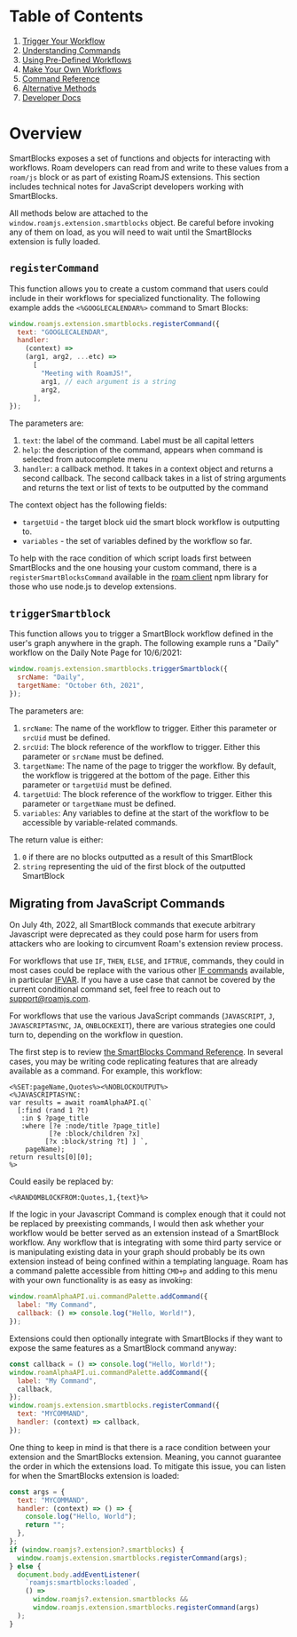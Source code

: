 # Table of Contents

1. [Trigger Your Workflow](010-trigger-your-workflow.md)
2. [Understanding Commands](020-understanding-commands.md)
3. [Using Pre-Defined Workflows](030-using-pre-defined-workflows.md)
4. [Make Your Own Workflows](040-make-your-own-workflows.md)
5. [Command Reference](050-command-reference.md)
6. [Alternative Methods](060-alternative-methods.md)
7. [Developer Docs](070-developer-docs.md)

# Overview

SmartBlocks exposes a set of functions and objects for interacting with workflows. Roam developers can read from and write to these values from a `roam/js` block or as part of existing RoamJS extensions. This section includes technical notes for JavaScript developers working with SmartBlocks.

All methods below are attached to the `window.roamjs.extension.smartblocks` object. Be careful before invoking any of them on load, as you will need to wait until the SmartBlocks extension is fully loaded.

## `registerCommand`

This function allows you to create a custom command that users could include in their workflows for specialized functionality. The following example adds the `<%GOOGLECALENDAR%>` command to Smart Blocks:

```javascript
window.roamjs.extension.smartblocks.registerCommand({
  text: "GOOGLECALENDAR",
  handler:
    (context) =>
    (arg1, arg2, ...etc) =>
      [
        "Meeting with RoamJS!",
        arg1, // each argument is a string
        arg2,
      ],
});
```

The parameters are:

1. `text`: the label of the command. Label must be all capital letters
2. `help`: the description of the command, appears when command is selected from autocomplete menu
3. `handler`: a callback method. It takes in a context object and returns a second callback. The second callback takes in a list of string arguments and returns the text or list of texts to be outputted by the command

The context object has the following fields:

- `targetUid` - the target block uid the smart block workflow is outputting to.
- `variables` - the set of variables defined by the workflow so far.

To help with the race condition of which script loads first between SmartBlocks and the one housing your custom command, there is a `registerSmartBlocksCommand` available in the [roam client](https://github.com/RoamJS/roamjs-components/blob/main/src/util/registerSmartBlocksCommand.ts) npm library for those who use node.js to develop extensions.

## `triggerSmartblock`

This function allows you to trigger a SmartBlock workflow defined in the user's graph anywhere in the graph. The following example runs a "Daily" workflow on the Daily Note Page for 10/6/2021:

```javascript
window.roamjs.extension.smartblocks.triggerSmartblock({
  srcName: "Daily",
  targetName: "October 6th, 2021",
});
```

The parameters are:

1. `srcName`: The name of the workflow to trigger. Either this parameter or `srcUid` must be defined.
2. `srcUid`: The block reference of the workflow to trigger. Either this parameter or `srcName` must be defined.
3. `targetName`: The name of the page to trigger the workflow. By default, the workflow is triggered at the bottom of the page. Either this parameter or `targetUid` must be defined.
4. `targetUid`: The block reference of the workflow to trigger. Either this parameter or `targetName` must be defined.
5. `variables`: Any variables to define at the start of the workflow to be accessible by variable-related commands.

The return value is either:

1. `0` if there are no blocks outputted as a result of this SmartBlock
2. `string` representing the uid of the first block of the outputted SmartBlock

## Migrating from JavaScript Commands

On July 4th, 2022, all SmartBlock commands that execute arbitrary Javascript were deprecated as they could pose harm for users from attackers who are looking to circumvent Roam's extension review process.

For workflows that use `IF`, `THEN`, `ELSE`, and `IFTRUE`, commands, they could in most cases could be replace with the various other [IF commands](050-command-reference.md#logic-control-commands) available, in particular [IFVAR](050-command-reference.md##ifvar). If you have a use case that cannot be covered by the current conditional command set, feel free to reach out to support@roamjs.com.

For workflows that use the various JavaScript commands (`JAVASCRIPT`, `J`, `JAVASCRIPTASYNC`, `JA`, `ONBLOCKEXIT`), there are various strategies one could turn to, depending on the workflow in question.

The first step is to review [the SmartBlocks Command Reference](050-command-reference.md). In several cases, you may be writing code replicating features that are already available as a command. For example, this workflow:

```plain text
<%SET:pageName,Quotes%><%NOBLOCKOUTPUT%>
<%JAVASCRIPTASYNC:
var results = await roamAlphaAPI.q(`
  [:find (rand 1 ?t)
   :in $ ?page_title
   :where [?e :node/title ?page_title]
          [?e :block/children ?x]
         [?x :block/string ?t] ] `,
	pageName);
return results[0][0];
%>
```

Could easily be replaced by:

```plain text
<%RANDOMBLOCKFROM:Quotes,1,{text}%>
```

If the logic in your Javascript Command is complex enough that it could not be replaced by preexisting commands, I would then ask whether your workflow would be better served as an extension instead of a SmartBlock workflow. Any workflow that is integrating with some third party service or is manipulating existing data in your graph should probably be its own extension instead of being confined within a templating language. Roam has a command palette accessible from hitting `CMD+p` and adding to this menu with your own functionality is as easy as invoking:

```javascript
window.roamAlphaAPI.ui.commandPalette.addCommand({
  label: "My Command",
  callback: () => console.log("Hello, World!"),
});
```

Extensions could then optionally integrate with SmartBlocks if they want to expose the same features as a SmartBlock command anyway:

```javascript
const callback = () => console.log("Hello, World!");
window.roamAlphaAPI.ui.commandPalette.addCommand({
  label: "My Command",
  callback,
});
window.roamjs.extension.smartblocks.registerCommand({
  text: "MYCOMMAND",
  handler: (context) => callback,
});
```

One thing to keep in mind is that there is a race condition between your extension and the SmartBlocks extension. Meaning, you cannot guarantee the order in which the extensions load. To mitigate this issue, you can listen for when the SmartBlocks extension is loaded:

```javascript
const args = {
  text: "MYCOMMAND",
  handler: (context) => () => {
    console.log("Hello, World");
    return "";
  },
};
if (window.roamjs?.extension?.smartblocks) {
  window.roamjs.extension.smartblocks.registerCommand(args);
} else {
  document.body.addEventListener(
    `roamjs:smartblocks:loaded`,
    () =>
      window.roamjs?.extension.smartblocks &&
      window.roamjs.extension.smartblocks.registerCommand(args)
  );
}
```
